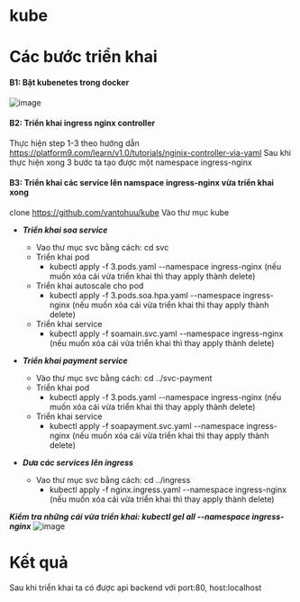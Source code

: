 # kube

# Các bước triển khai
#### B1: Bật kubenetes trong docker
![image](https://github.com/vantohuu/kube/assets/82772386/36b6313b-ecc0-4bda-9d91-aeb2d72e42eb)

#### B2: Triển khai ingress nginx controller

Thực hiện step 1-3 theo hướng dẫn https://platform9.com/learn/v1.0/tutorials/nginix-controller-via-yaml
Sau khi thực hiện xong 3 bước ta tạo được một namespace ingress-nginx

#### B3: Triển khai các service lên namspace ingress-nginx vừa triển khai xong

clone https://github.com/vantohuu/kube
Vào thư mục kube

- **_Triển khai soa service_**
  - Vao thư mục svc bằng cách: cd svc
  - Triển khai pod
    +  kubectl apply -f 3.pods.yaml --namespace ingress-nginx (nếu muốn xóa cái vừa triển khai thì thay apply thành delete)
  - Triển khai autoscale cho pod
    +  kubectl apply -f 3.pods.soa.hpa.yaml --namespace ingress-nginx (nếu muốn xóa cái vừa triển khai thì thay apply thành delete)
  - Triển khai service 
    +  kubectl apply -f soamain.svc.yaml --namespace ingress-nginx (nếu muốn xóa cái vừa triển khai thì thay apply thành delete)

- **_Triển khai payment service_**
  - Vào thư mục svc bằng cách: cd ../svc-payment
  - Triển khai pod
    +  kubectl apply -f 3.pods.yaml --namespace ingress-nginx (nếu muốn xóa cái vừa triển khai thì thay apply thành delete)
   - Triển khai service 
     +  kubectl apply -f soapayment.svc.yaml --namespace ingress-nginx (nếu muốn xóa cái vừa triển khai thì thay apply thành delete)


- **_Dưa các services lên ingress_**
  - Vao thư mục svc bằng cách: cd ../ingress
    +  kubectl apply -f nginx.ingress.yaml --namespace ingress-nginx (nếu muốn xóa cái vừa triển khai thì thay apply thành delete)

**_Kiểm tra những cái vừa triển khai: kubectl gel all --namespace ingress-nginx_**
![image](https://github.com/vantohuu/kube/assets/82772386/82a6ef55-178a-4967-a04e-c7dc23655ffb)

# Kết quả
Sau khi triển khai ta có được api backend với port:80, host:localhost

